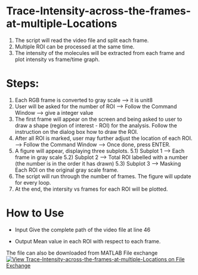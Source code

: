 # Trace-Intensity-across-the-frames-at-multiple-Locations
1) The script will read the video file and split each frame. 
2) Multiple ROI can be processed at the same time.
3) The intensity of the molecules will be extracted from each frame and plot intensity vs frame/time graph.


# Steps:
1) Each RGB frame is converted to gray scale --> it is unit8
2) User will be asked for the number of ROI --> Follow the Command Window --> give a integer value
3) The first frame will appear on the screen and being asked to user to draw a shape (region of interest - ROI) for the analysis.
    Follow the instruction on the dialog box how to draw the ROI.
4) After all ROI is marked, user may further adjust the location of each ROI. --> Follow the Command Window --> Once done, press ENTER.
5) A figure will appear, displaying three subplots.
    5.1) Subplot 1 --> Each frame in gray scale
    5.2) Subplot 2 --> Total ROI labelled with a number (the number is in the order it has drawn)
    5.3) Subplot 3 --> Masking Each ROI on the original gray scale frame.
6) The script will run through the number of frames. The figure will update for every loop.
7) At the end, the intersity vs frames for each ROI will be plotted.


# How to Use
- Input
    Give the complete path of the video file at line 46

- Output 
    Mean value in each ROI with respect to each frame.

The file can also be downloaded from MATLAB File exchange 
[![View Trace-Intensity-across-the-frames-at-multiple-Locations on File Exchange](https://www.mathworks.com/matlabcentral/images/matlab-file-exchange.svg)](https://www.mathworks.com/matlabcentral/fileexchange/112430-trace-intensity-across-the-frames-at-multiple-locations)
